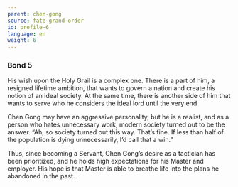 ```yaml
---
parent: chen-gong
source: fate-grand-order
id: profile-6
language: en
weight: 6
---
```


### Bond 5

His wish upon the Holy Grail is a complex one. There is a part of him, a resigned lifetime ambition, that wants to govern a nation and create his notion of an ideal society. At the same time, there is another side of him that wants to serve who he considers the ideal lord until the very end.

Chen Gong may have an aggressive personality, but he is a realist, and as a person who hates unnecessary work, modern society turned out to be the answer. “Ah, so society turned out this way. That’s fine. If less than half of the population is dying unnecessarily, I’d call that a win.”

Thus, since becoming a Servant, Chen Gong’s desire as a tactician has been prioritized, and he holds high expectations for his Master and employer.
His hope is that Master is able to breathe life into the plans he abandoned in the past. 
